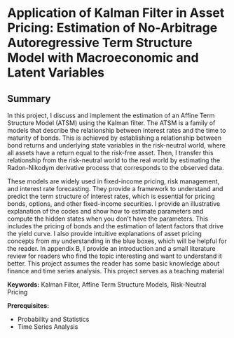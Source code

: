 # Application of Kalman Filter in Asset Pricing: Estimation of No-Arbitrage Autoregressive Term Structure Model with Macroeconomic and Latent Variables
	
## Summary
    
In this project, I discuss and implement the estimation of an Affine Term Structure Model (ATSM) using the Kalman filter. The ATSM is a family of models that describe the relationship between interest rates and the time to maturity of bonds. This is achieved by establishing a relationship between bond returns and underlying state variables in the risk-neutral world, where all assets have a return equal to the risk-free asset.  Then, I transfer this relationship from the risk-neutral world to the real world by estimating the Radon-Nikodym derivative process that corresponds to the observed data.

These models are widely used in fixed-income pricing, risk management, and interest rate forecasting. They provide a framework to understand and predict the term structure of interest rates, which is essential for pricing bonds, options, and other fixed-income securities. I provide an illustrative explanation of the codes and show how to estimate parameters and compute the hidden states when you don't have the parameters. This includes the pricing of bonds and the estimation of latent factors that drive the yield curve. I also provide intuitive explanations of asset pricing concepts from my understanding in the blue boxes, which will be helpful for the reader. In appendix B, I provide an introduction and a small literature review for readers who find the topic interesting and want to understand it better. This project assumes the reader has some basic knowledge about finance and time series analysis. This project serves as a teaching material

**Keywords:** Kalman Filter, Affine Term Structure Models, Risk-Neutral Pricing

**Prerequisites:**
* Probability and Statistics
* Time Series Analysis
